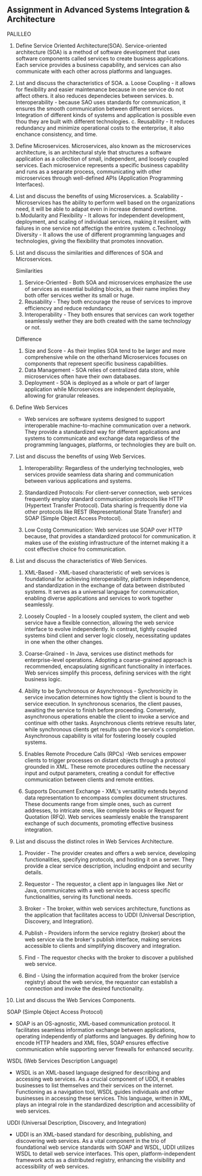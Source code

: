 ## Assignment in Advanced Systems Integration & Architecture

PALILLEO

1. Define Service Oriented Architecture(SOA).
   Service-oriented architecture (SOA) is a method of software development that uses software components called services to create business applications. Each service provides a business capability, and services can also communicate with each other across platforms and languages.

2. List and discuss the characteristics of SOA.
   a. Loose Coupling - it allows for flexibility and easier maintenance because in one service do not affect others. it also reduces dependecies between services.
   b. Interoperability - because SAO uses standards for communication, it ensures the smooth communication between different services. Integration of different kinds of systems and application is possible even thou they are built with different technologies.
   c. Reusability - It reduces redundancy and minimize operational costs to the enterprise, it also enchance consistency, and time.

3. Define Microservices.
   Microservices, also known as the microservices architecture, is an architectural style that structures a software application as a collection of small, independent, and loosely coupled services. Each microservice represents a specific business capability and runs as a separate process, communicating with other microservices through well-defined APIs (Application Programming Interfaces).

4. List and discuss the benefits of using Microservices.
   a. Scalability - Microservices has the ability to perform well based on the organizations need, it will be able to adapat even in increase demand overtime.
   b.Modularity and Flexibility - It allows for independent development, deployment, and scaling of individual services, making it resilient, with failures in one service not affectign the entrire system.
   c.Technology Diversity - It allows the use of different programming languages and technologies, giving the flexibility that promotes innovation.

5. List and discuss the similarities and differences of SOA and Microservices.

   Similarities

   1. Service-Oriented - Both SOA and microservices emphasize the use of services as essential building blocks, as their name implies they both offer services wether its small or huge.
   2. Reusability - They both encourage the reuse of services to improve efficiencvy and reduce redundancy
   3. Interoperability - They both ensures that services can work together seamlessly wether they are both created with the same technology or not.

   Difference

   1. Size and Score - As their Implies SOA tend to be larger and more comprehensive while on the otherhand Microservices focuses on components that represent specific business capabilities.
   2. Data Management - SOA relies of centralized data store, while microservices often have their own databases.
   3. Deployment - SOA is deployed as a whole or part of larger application while Microservices are independent deployable, allowing for granular releases.

6. Define Web Services

   - Web services are software systems designed to support interoperable machine-to-machine communication over a network. They provide a standardized way for different applications and systems to communicate and exchange data regardless of the programming languages, platforms, or technologies they are built on.

7. List and discuss the benefits of using Web Services.

   1. Interoperability: Regardless of the underlying technologies, web services provide seamless data sharing and communication between various applications and systems.

   2. Standardized Protocols: For client-server connection, web services frequently employ standard communication protocols like HTTP (Hypertext Transfer Protocol). Data sharing is frequently done via other protocols like REST (Representational State Transfer) and SOAP (Simple Object Access Protocol).

   3. Low Costg Communication: Web services use SOAP over HTTP because, that provides a standardized protocol for communication. it makes use of the existing infrastructure of the internet making it a cost effective choice fro communication.

8. List and discuss the characteristics of Web Services.

   1. XML-Based - XML-based characteristic of web services is foundational for achieving interoperability, platform independence, and standardization in the exchange of data between distributed systems. It serves as a universal language for communication, enabling diverse applications and services to work together seamlessly.

   2. Loosely Coupled - In a loosely coupled system, the client and web service have a flexible connection, allowing the web service interface to evolve independently. In contrast, tightly coupled systems bind client and server logic closely, necessitating updates in one when the other changes.

   3. Coarse-Grained - In Java, services use distinct methods for enterprise-level operations. Adopting a coarse-grained approach is recommended, encapsulating significant functionality in interfaces. Web services simplify this process, defining services with the right business logic.

   4. Ability to be Synchronous or Asynchronous - Synchronicity in service invocation determines how tightly the client is bound to the service execution. In synchronous scenarios, the client pauses, awaiting the service to finish before proceeding. Conversely, asynchronous operations enable the client to invoke a service and continue with other tasks. Asynchronous clients retrieve results later, while synchronous clients get results upon the service's completion. Asynchronous capability is vital for fostering loosely coupled systems.

   5. Enables Remote Procedure Calls (RPCs) -Web services empower clients to trigger processes on distant objects through a protocol grounded in XML. These remote procedures outline the necessary input and output parameters, creating a conduit for effective communication between clients and remote entities.

   6. Supports Document Exchange - XML's versatility extends beyond data representation to encompass complex document structures. These documents range from simple ones, such as current addresses, to intricate ones, like complete books or Request for Quotation (RFQ). Web services seamlessly enable the transparent exchange of such documents, promoting effective business integration.

9. List and discuss the distinct roles in Web Services Architecture.

   1. Provider - The provider creates and offers a web service, developing functionalities, specifying protocols, and hosting it on a server. They provide a clear service description, including endpoint and security details.

   2. Requestor - The requestor, a client app in languages like .Net or Java, communicates with a web service to access specific functionalities, serving its functional needs.

   3. Broker - The broker, within web services architecture, functions as the application that facilitates access to UDDI (Universal Description, Discovery, and Integration).

   4. Publish - Providers inform the service registry (broker) about the web service via the broker's publish interface, making services accessible to clients and simplifying discovery and integration.

   5. Find - The requestor checks with the broker to discover a published web service.

   6. Bind - Using the information acquired from the broker (service registry) about the web service, the requestor can establish a connection and invoke the desired functionality.

10. List and discuss the Web Services Components.

SOAP (Simple Object Access Protocol)

- SOAP is an OS-agnostic, XML-based communication protocol. It facilitates seamless information exchange between applications, operating independently of platforms and languages. By defining how to encode HTTP headers and XML files, SOAP ensures effective communication while supporting server firewalls for enhanced security.

WSDL (Web Services Description Language)

- WSDL is an XML-based language designed for describing and accessing web services. As a crucial component of UDDI, it enables businesses to list themselves and their services on the internet. Functioning as a navigation tool, WSDL guides individuals and other businesses in accessing these services. This language, written in XML, plays an integral role in the standardized description and accessibility of web services.

UDDI (Universal Description, Discovery, and Integration)

- UDDI is an XML-based standard for describing, publishing, and discovering web services. As a vital component in the trio of foundational web service standards with SOAP and WSDL, UDDI utilizes WSDL to detail web service interfaces. This open, platform-independent framework acts as a distributed registry, enhancing the visibility and accessibility of web services.
